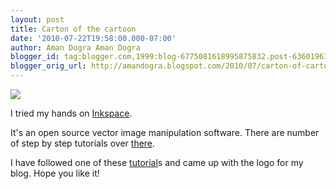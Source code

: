 ```yaml
---
layout: post
title: Carton of the cartoon
date: '2010-07-22T19:58:00.000-07:00'
author: Aman Dogra Aman Dogra
blogger_id: tag:blogger.com,1999:blog-6775081618995875832.post-636019635470241047
blogger_orig_url: http://amandogra.blogspot.com/2010/07/carton-of-cartoon.html
---
```


[![](http://1.bp.blogspot.com/_s5GVahsJtq0/TEkFc31iOII/AAAAAAAABIA/DnCVw9pm66k/s320/Carton.png)](http://1.bp.blogspot.com/_s5GVahsJtq0/TEkFc31iOII/AAAAAAAABIA/DnCVw9pm66k/s1600/Carton.png)

<!--more-->

I tried my hands on [Inkspace](http://inkscape.org/index.php?lang=en).

It's an open source vector image manipulation software. There are number
of step by step tutorials over [there](http://inkscapetutorials.wordpress.com/).

I have followed one of these [tutorial](http://vector.tutsplus.com/tutorials/icon-design/use-inkscape-to-create-a-grunge-rss-box-icon/)s and came up with the logo for my blog. Hope you like it!
